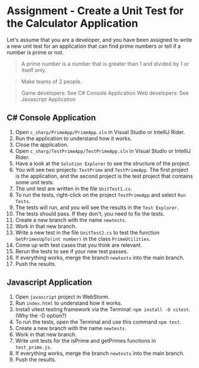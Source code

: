 # Assignment - Create a Unit Test for the Calculator Application
Let's assume that you are a developer, 
and you have been assigned to write a new unit test for an application that can
find prime numbers or tell if a number is prime or not.

> A prime number is a number that is greater than 1 and divided by 1 or itself only.

> Make teams of 2 people.

> Game developers: See C# Console Application
> Web developers: See Javascript Application

## C# Console Application
1. Open `c_sharp/PrimeApp/PrimeApp.sln` in Visual Studio or IntelliJ Rider.
2. Run the application to understand how it works.
3. Close the application.
4. Open `c_sharp/TestPrimeApp/TestPrimeApp.sln` in Visual Studio or IntelliJ Rider.
5. Have a look at the `Solution Explorer` to see the structure of the project.
6. You will see two projects: `TestPrime` and `TestPrimeApp`. The first project is the application, and the second project is the test project that contains some unit tests.
7. The unit test are written in the file `UnitTest1.cs`.
8. To run the tests, right-click on the project `TestPrimeApp` and select `Run Tests`.
9. The tests will run, and you will see the results in the `Test Explorer`.
10. The tests should pass. If they don't, you need to fix the tests.
11. Create a new branch with the name `newtests`.
12. Work in that new branch.
13. Write a new test in the file `UnitTest2.cs` to test the function `GetPrimesUpTo(int number)` in the class `PrimeUtilities`.
14. Come up with test cases that you think are relevant. 
15. Rerun the tests to see if your new test passes. 
16. If everything works, merge the branch `newtests` into the main branch. 
17. Push the results.

## Javascript Application
1. Open `javascript` project in WebStorm.
2. Run `index.html` to understand how it works.
3. Install vitest testing framework via the Terminal: `npm install -D vitest`. (Why the -D option?)
4. To run the tests, open the Terminal and use this command `npm test`. 
5. Create a new branch with the name `newtests`. 
6. Work in that new branch. 
7. Write unit tests for the isPrime and getPrimes functions in `test_prime.js`. 
8. If everything works, merge the branch `newtests` into the main branch. 
9. Push the results.
